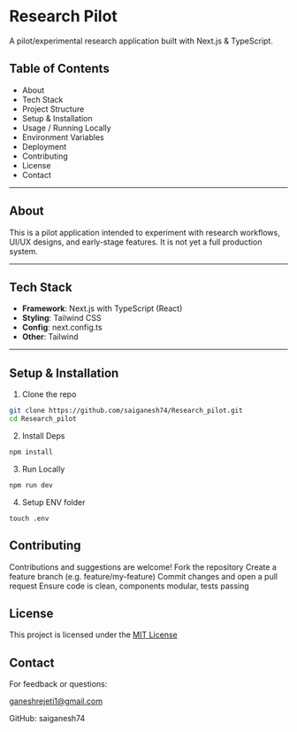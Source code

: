 # Research Pilot  

A pilot/experimental research application built with Next.js & TypeScript.  

## Table of Contents  
- About
- Tech Stack  
- Project Structure   
- Setup & Installation 
- Usage / Running Locally   
- Environment Variables 
- Deployment
- Contributing 
- License
- Contact

---

## About  
This is a pilot application intended to experiment with research workflows, UI/UX designs, and early-stage features. It is not yet a full production system.  

---

## Tech Stack  
- **Framework**: Next.js with TypeScript (React)  
- **Styling**: Tailwind CSS  
- **Config**: next.config.ts  
- **Other**: Tailwind  

---


## Setup & Installation  
1. Clone the repo 
```bash
git clone https://github.com/saiganesh74/Research_pilot.git
cd Research_pilot
```
2. Install Deps
  ```bash
  npm install
  ```
3. Run Locally
  ```bash
  npm run dev
  ```
4. Setup ENV folder
  ```env
  touch .env
  ```
## Contributing

Contributions and suggestions are welcome!
Fork the repository
Create a feature branch (e.g. feature/my-feature)
Commit changes and open a pull request
Ensure code is clean, components modular, tests passing

## License

This project is licensed under the [MIT License](LICENSE)

## Contact

For feedback or questions:

ganeshrejeti1@gmail.com

GitHub: saiganesh74
